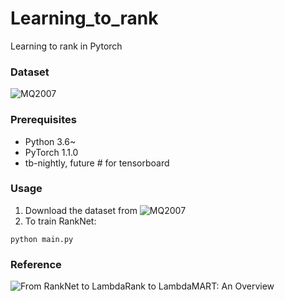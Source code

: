# Learning_to_rank
Learning to rank in Pytorch
### Dataset
![MQ2007](https://www.microsoft.com/en-us/research/project/letor-learning-rank-information-retrieval/)
### Prerequisites
- Python 3.6~
- PyTorch 1.1.0
- tb-nightly, future # for tensorboard

### Usage
1. Download the dataset from ![MQ2007](https://www.microsoft.com/en-us/research/project/letor-learning-rank-information-retrieval/)
2. To train RankNet:
```
python main.py
```
### Reference
![From RankNet to LambdaRank to LambdaMART: An Overview](http://citeseerx.ist.psu.edu/viewdoc/download?doi=10.1.1.180.634&rep=rep1&type=pdf)
